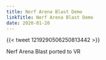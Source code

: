 ```yaml
---
title: Nerf Arena Blast Demo
linkTitle: Nerf Arena Blast Demo
date: 2020-01-20
---
```


{{< tweet 1219290506250813442 >}}

Nerf Arena Blast ported to VR 

